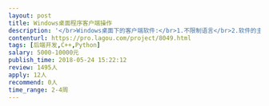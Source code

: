 ```yaml
---                
layout: post       
title: Windows桌面程序客户端操作           
description: '</br>Windows桌面下的客户端软件:</br>1.不限制语言</br>2.软件的主界面已经设计完成，需要程序员添加程序就可以了</br>3.要求程序员诚实守信对我负责。</br>4.工期10天。</br>'     
contenturl: https://pro.lagou.com/project/8049.html      
tags: [后端开发,C++,Python]            
salary: 5000-10000元          
publish_time: 2018-05-24 15:22:12         
review: 1495人                   
apply: 12人                   
recommend: 0人                   
time_range: 2-4周              
---                 
```

